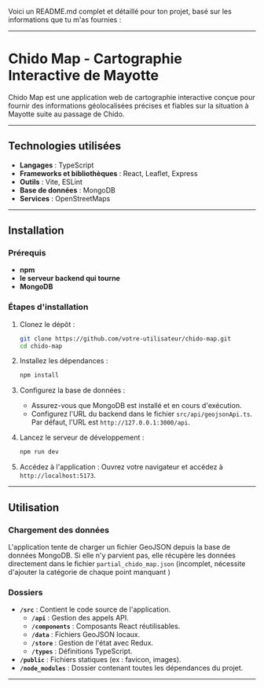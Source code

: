Voici un README.md complet et détaillé pour ton projet, basé sur les informations que tu m'as fournies :

---

# Chido Map - Cartographie Interactive de Mayotte

Chido Map est une application web de cartographie interactive conçue pour fournir des informations géolocalisées précises et fiables sur la situation à Mayotte suite au passage de Chido.

---

## Technologies utilisées

- **Langages** : TypeScript
- **Frameworks et bibliothèques** : React, Leaflet, Express
- **Outils** : Vite, ESLint
- **Base de données** : MongoDB
- **Services** : OpenStreetMaps

---

## Installation

### Prérequis

- **npm** 
- **le serveur backend qui tourne**
- **MongoDB** 

### Étapes d'installation

1. Clonez le dépôt :
   ```bash
   git clone https://github.com/votre-utilisateur/chido-map.git
   cd chido-map
   ```

2. Installez les dépendances :
   ```bash
   npm install
   ```

3. Configurez la base de données :
   - Assurez-vous que MongoDB est installé et en cours d'exécution.
   - Configurez l'URL du backend dans le fichier `src/api/geojsonApi.ts`. Par défaut, l'URL est `http://127.0.0.1:3000/api`.

4. Lancez le serveur de développement :
   ```bash
   npm run dev
   ```

5. Accédez à l'application :
   Ouvrez votre navigateur et accédez à `http://localhost:5173`.

---

## Utilisation

### Chargement des données

L'application tente de charger un fichier GeoJSON depuis la base de données MongoDB. Si elle n'y parvient pas, elle récupère les données directement dans le fichier `partial_chido_map.json` (incomplet, nécessite d'ajouter la catégorie de chaque point manquant ) 


### Dossiers

- **`/src`** : Contient le code source de l'application.
  - **`/api`** : Gestion des appels API.
  - **`/components`** : Composants React réutilisables.
  - **`/data`** : Fichiers GeoJSON locaux.
  - **`/store`** : Gestion de l'état avec Redux.
  - **`/types`** : Définitions TypeScript.
- **`/public`** : Fichiers statiques (ex : favicon, images).
- **`/node_modules`** : Dossier contenant toutes les dépendances du projet.

---

